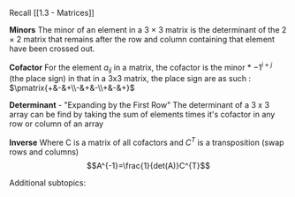 Recall [[1.3 - Matrices]]

**Minors**
The minor of an element in a 3 × 3 matrix is the determinant of the 2 × 2 matrix that remains after the row and column containing that element have been crossed out.

**Cofactor**
For the element $a_{ij}$ in a matrix, the cofactor is the minor * $-1^{i+j}$ (the place sign) in that in a 3x3 matrix, the place sign are as such : $\pmatrix{+&-&+\\-&+&-\\+&-&+}$

**Determinant** - "Expanding by the First Row"
The determinant of a 3 x 3 array can be find by taking the sum of elements times it's cofactor in any row or column of an array

**Inverse**
Where C is a matrix of all cofactors and $C^{T}$ is a transposition (swap rows and columns)
$$A^{-1}=\frac{1}{det(A)}C^{T}$$


Additional subtopics:
```folder-index-content
```